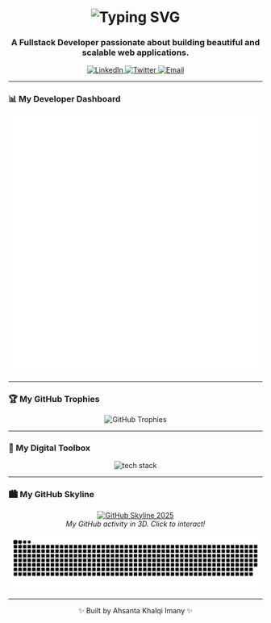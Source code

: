 <div align="center">
  
  <h1>
    <img src="https://readme-typing-svg.herokuapp.com?font=Fira+Code&size=32&duration=3000&pause=1000&color=C6A0F6&center=true&vCenter=true&width=500&lines=Hi+,+I'm+Ahsanta+👋;Welcome+to+my+Dashboard" alt="Typing SVG" />
  </h1>
  
  <h3>A Fullstack Developer passionate about building beautiful and scalable web applications.</h3>

  <p>
    <a href="https://linkedin.com/in/santaimany">
      <img src="https://img.shields.io/badge/LinkedIn-0A66C2?style=for-the-badge&logo=linkedin&logoColor=white" alt="LinkedIn"/>
    </a>
    <a href="https://twitter.com/santaimany">
      <img src="https://img.shields.io/badge/Twitter-1DA1F2?style=for-the-badge&logo=twitter&logoColor=white" alt="Twitter"/>
    </a>
    <a href="mailto:ahsanta.khalqi@example.com"> <img src="https://img.shields.io/badge/Email-D14836?style=for-the-badge&logo=gmail&logoColor=white" alt="Email"/>
    </a>
  </p>

</div>

---

### 📊 My Developer Dashboard

<p align="center">
  <img src="https://github.com/santaimany/santaimany/blob/main/github-metrics.svg" alt="Metrics" />
</p>

---

### 🏆 My GitHub Trophies

<p align="center">
  <img src="https://github-profile-trophy.vercel.app/?username=santaimany&theme=catppuccin&column=7&margin-w=15&margin-h=15" alt="GitHub Trophies" />
</p>

---

### 🧰 My Digital Toolbox

<p align="center">
  <img src="https://skillicons.dev/icons?i=js,ts,react,next,tailwind,vue,html,css,php,laravel,nodejs,mysql,postgres,docker,git,github,vscode,postman,figma,vite&perline=10" alt="tech stack"/>
</p>

---

### 🏙️ My GitHub Skyline

<p align="center">
  <a href="https://skyline.github.com/santaimany/2025">
    <img src="https://skyline.github.com/santaimany/2025.png?theme=dark" width="80%" alt="GitHub Skyline 2025" />
  </a>
  <br>
  <i>My GitHub activity in 3D. Click to interact!</i>
</p>

<div align="center">
  <img src="https://raw.githubusercontent.com/platane/platane/output/github-contribution-grid-snake.svg?user=santaimany&theme=dark" alt="Snake animation from GitHub contributions" />
</div>

---

<p align="center">
  ✨ Built by Ahsanta Khalqi Imany ✨
</p>
